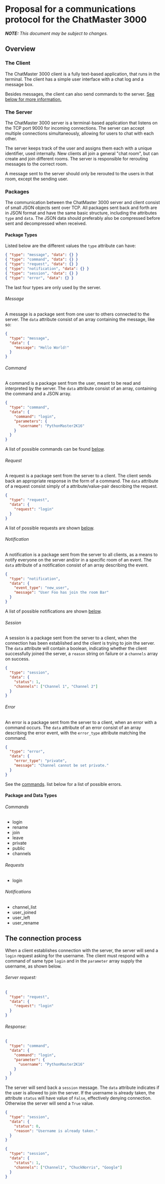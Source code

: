# Proposal for a communications protocol for the ChatMaster 3000

*__NOTE:__ This document may be subject to changes.*

## Overview

### The Client
The ChatMaster 3000 client is a fully text-based application, that runs in the terminal. The client has a simple user interface with a chat log and a message box.

Besides messages, the client can also send commands to the server. [See below for more information.](#command)

### The Server
The ChatMaster 3000 server is a terminal-based application that listens on the TCP port 9000 for incoming connections. The server can accept multiple connections simultaneously, allowing for users to chat with each other.

The server keeps track of the user and assigns them each with a unique identifier, used internally. New clients all join a general "chat room", but can create and join different rooms. The server is responsible for rerouting messages to the correct room.

A message sent to the server should only be rerouted to the users in that room, except the sending user.

### Packages
The communication between the ChatMaster 3000 server and client consist of small JSON objects sent over TCP. All packages sent back and forth are in JSON format and have the same basic structure, including the attributes ``type`` and ``data``. The JSON data should preferably also be compressed before sent and decompressed when received.

#### Package Types
Listed below are the different values the ``type`` attribute can have:
```json
{ "type": "message", "data": {} }
{ "type": "command", "data": {} }
{ "type": "request", "data": {} }
{ "type": "notification", "data": {} }
{ "type": "session", "data": {} }
{ "type": "error", "data": {} }

```
The last four types are only used by the server.

###### Message
A message is a package sent from one user to others connected to the server. The ``data`` attribute consist of an array containing the message, like so:
```json
{
  "type": "message",
  "data": {
    "message": "Hello World!"
  }
}
```
###### Command
A command is a package sent from the user, meant to be read and interpreted by the server. The ``data`` attribute consist of an array, containing the command and a JSON array.
```json
{
  "type": "command",
  "data": {
    "command": "login",
    "parameters": {
      "username": "PythonMaster2K16"
    }
  }
}
```
A list of possible commands can be found [below](#data-types).
###### Request
A request is a package sent from the server to a client. The client sends back an appropriate response in the form of a command. The ``data`` attribute of a request consist simply of a attribute/value-pair describing the request.
```json
{
  "type": "request",
  "data": {
    "request": "login"
  }
}
```
A list of possible requests are shown [below](#data-types).
###### Notification
A notification is a package sent from the server to all clients, as a means to notify everyone on the server and/or in a specific room of an event. The ``data`` attribute of a notification consist of an array describing the event.
```json
{
  "type": "notification",
  "data": {
    "event_type": "new_user",
    "message": "User Foo has join the room Bar"
  }
}
```
A list of possible notifications are shown [below](#data-types).
###### Session
A session is a package sent from the server to a client, when the connection has been established and the client is trying to join the server. The ``data`` attribute will contain a boolean, indicating whether the client successfully joined the server, a ``reason`` string on failure or a ``channels`` array on success.
```json
{
  "type": "session",
  "data": {
    "status": 1,
    "channels": ["Channel 1", "Channel 2"]
  }
}
```
###### Error
An error is a package sent from the server to a client, when an error with a command occurs. The ``data`` attribute of an error consist of an array describing the error event, with the ``error_type`` attribute matching the command.
```json
{
  "type": "error",
  "data": {
    "error_type": "private",
    "message": "Channel cannot be set private."
  }
}
```
See the [commands](#data-types). list below for a list of possible errors.
#### Package and Data Types
###### Commands
* login
* rename
* join
* leave
* private
* public
* channels

###### Requests
* login

###### Notifications
* channel_list
* user_joined
* user_left
* user_rename

## The connection process
When a client establishes connection with the server, the server will send a ``login`` request asking for the username. The client must respond with a command of same type ``login`` and in the ``parameter`` array supply the username, as shown below.

###### Server request:
```json
{
  "type": "request",
  "data": {
    "request": "login"
  }
}
```

###### Response:
```json
{
  "type": "command",
  "data": {
    "command": "login",
    "parameter": {
      "username": "PythonMaster2K16"
    }
  }
}
```
The server will send back a ``session`` message. The ``data`` attribute indicates if the user is allowed to join the server. If the username is already taken, the attribute ``status`` will have value of ``False``, effectively denying connection. Otherwise the server will send a ``True`` value.
```json
{
  "type": "session",
  "data": {
    "status": 0,
    "reason": "Username is already taken."
  }
}

{
  "type": "session",
  "data": {
    "status": 1,
    "channels": ["Channel1", "ChuckNorris", "Google"]
  }
}


```
